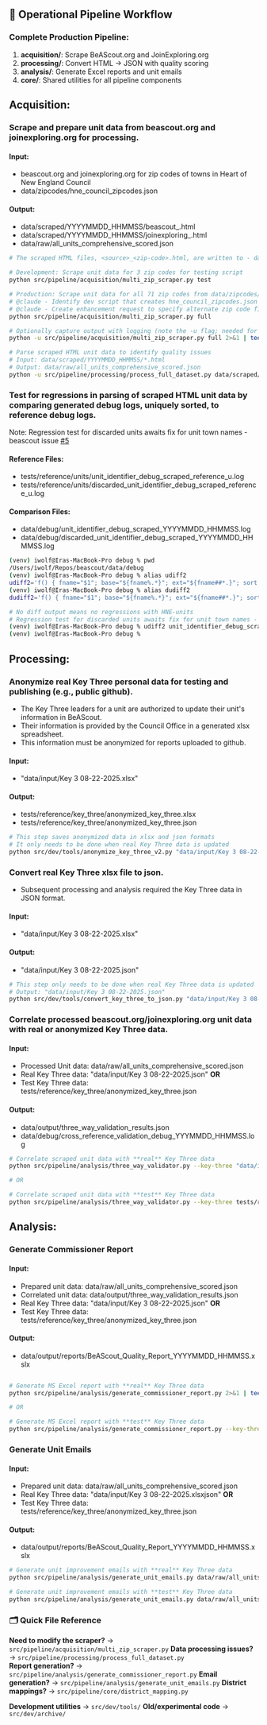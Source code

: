 ## 🚀 **Operational Pipeline Workflow**

### **Complete Production Pipeline:**
1. **acquisition/**: Scrape BeAScout.org and JoinExploring.org
2. **processing/**: Convert HTML → JSON with quality scoring  
3. **analysis/**: Generate Excel reports and unit emails
4. **core/**: Shared utilities for all pipeline components

## **Acquisition:**

### Scrape and prepare unit data from beascout.org and joinexploring.org for processing.
#### Input:
- beascout.org and joinexploring.org for zip codes of towns in Heart of New England Council
- data/zipcodes/hne_council_zipcodes.json
#### Output:
- data/scraped/YYYYMMDD_HHMMSS/beascout_<zip-code>.html
- data/scraped/YYYYMMDD_HHMMSS/joinexploring_<zip-code>.html
- data/raw/all_units_comprehensive_scored.json

```bash
# The scraped HTML files, <source>_<zip-code>.html, are written to - data/scraped/YYYYMMDD_HHMMSS/

# Development: Scrape unit data for 3 zip codes for testing script
python src/pipeline/acquisition/multi_zip_scraper.py test

# Production: Scrape unit data for all 71 zip codes from data/zipcodes/hne_council_zipcodes.json
# @claude - Identify dev script that creates hne_council_zipcodes.json
# @claude - Create enhancement request to specify alternate zip code file (for a different council)
python src/pipeline/acquisition/multi_zip_scraper.py full

# Optionally capture output with logging (note the -u flag; needed for tee with 1+ hour scape)
python -u src/pipeline/acquisition/multi_zip_scraper.py full 2>&1 | tee data/logs/multi_zip_scraper_$(date +%Y%m%d_%H%M%S).log

# Parse scraped HTML unit data to identify quality issues
# Input: data/scraped/YYYYMMDD_HHMMSS/*.html
# Output: data/raw/all_units_comprehensive_scored.json
python -u src/pipeline/processing/process_full_dataset.py data/scraped/20250905_000339/ 2>&1 | tee data/logs/process_full_dataset_$(date +%Y%m%d_%H%M%S).log
```

### Test for regressions in parsing of scraped HTML unit data by comparing generated debug logs, uniquely sorted, to reference debug logs.
Note: Regression test for discarded units awaits fix for unit town names - beascout issue [#5](https://github.com/iwolf81/beascout/issues/5)

#### Reference Files:
- tests/reference/units/unit_identifier_debug_scraped_reference_u.log
- tests/reference/units/discarded_unit_identifier_debug_scraped_reference_u.log
#### Comparison Files:
- data/debug/unit_identifier_debug_scraped_YYYYMMDD_HHMMSS.log
- data/debug/discarded_unit_identifier_debug_scraped_YYYYMMDD_HHMMSS.log

```bash
(venv) iwolf@Iras-MacBook-Pro debug % pwd
/Users/iwolf/Repos/beascout/data/debug
(venv) iwolf@Iras-MacBook-Pro debug % alias udiff2
udiff2='f() { fname="$1"; base="${fname%.*}"; ext="${fname##*.}"; sort -u "$fname" > "${base}_u.${ext}"; diff ~/Repos/beascout/tests/reference/units/unit_identifier_debug_scraped_reference_u.log "${base}_u.${ext}"; }; f'
(venv) iwolf@Iras-MacBook-Pro debug % alias dudiff2
dudiff2='f() { fname="$1"; base="${fname%.*}"; ext="${fname##*.}"; sort -u "$fname" > "${base}_u.${ext}"; diff ~/Repos/beascout/tests/reference/units/discarded_unit_identifier_debug_scraped_reference_u.log "${base}_u.${ext}"; }; f'

# No diff output means no regressions with HNE-units
# Regression test for discarded units awaits fix for unit town names - issue [#5](https://github.com/iwolf81/beascout/issues/5)
(venv) iwolf@Iras-MacBook-Pro debug % udiff2 unit_identifier_debug_scraped_20250905_085924.log
(venv) iwolf@Iras-MacBook-Pro debug % 
```

## **Processing:**

### Anonymize real Key Three personal data for testing and publishing (e.g., public github).
- The Key Three leaders for a unit are authorized to update their unit's information in BeAScout.
- Their information is provided by the Council Office in a generated xlsx spreadsheet.
- This information must be anonymized for reports uploaded to github.
#### Input:
- "data/input/Key 3 08-22-2025.xlsx"
#### Output:
- tests/reference/key_three/anonymized_key_three.xlsx
- tests/reference/key_three/anonymized_key_three.json
```bash
# This step saves anonymized data in xlsx and json formats
# It only needs to be done when real Key Three data is updated
python src/dev/tools/anonymize_key_three_v2.py "data/input/Key 3 08-22-2025.xlsx" --verify
```

### Convert real Key Three xlsx file to json.
- Subsequent processing and analysis required the Key Three data in JSON format.
#### Input:
- "data/input/Key 3 08-22-2025.xlsx"
#### Output:
- "data/input/Key 3 08-22-2025.json"
```bash
# This step only needs to be done when real Key Three data is updated
# Output: "data/input/Key 3 08-22-2025.json"
python src/dev/tools/convert_key_three_to_json.py "data/input/Key 3 08-22-2025.xlsx"
```

### Correlate processed beascout.org/joinexploring.org unit data with real or anonymized Key Three data.
#### Input:
- Processed Unit data: data/raw/all_units_comprehensive_scored.json
- Real Key Three data: "data/input/Key 3 08-22-2025.json" **OR**
- Test Key Three data: tests/reference/key_three/anonymized_key_three.json
#### Output:
- data/output/three_way_validation_results.json
- data/debug/cross_reference_validation_debug_YYYMMDD_HHMMSS.log
```bash
# Correlate scraped unit data with **real** Key Three data
python src/pipeline/analysis/three_way_validator.py --key-three "data/input/Key 3 08-22-2025.json"

# OR

# Correlate scraped unit data with **test** Key Three data
python src/pipeline/analysis/three_way_validator.py --key-three tests/reference/key_three/anonymized_key_three.json
```

## **Analysis:**

### **Generate Commissioner Report**
#### Input:
- Prepared unit data:   data/raw/all_units_comprehensive_scored.json
- Correlated unit data: data/output/three_way_validation_results.json
- Real Key Three data:  "data/input/Key 3 08-22-2025.json" **OR**
- Test Key Three data:  tests/reference/key_three/anonymized_key_three.json
#### Output:
- data/output/reports/BeAScout_Quality_Report_YYYYMMDD_HHMMSS.xslx
```bash

# Generate MS Excel report with **real** Key Three data
python src/pipeline/analysis/generate_commissioner_report.py 2>&1 | tee data/logs/generate_commissioner_report_$(date +%Y%m%d_%H%M%S).log

# OR

# Generate MS Excel report with **test** Key Three data
python src/pipeline/analysis/generate_commissioner_report.py --key-three tests/reference/key_three/anonymized_key_three.json 2>&1 | tee data/logs/generate_commissioner_report_$(date +%Y%m%d_%H%M%S).log
```

### **Generate Unit Emails**
#### Input:
- Prepared unit data:   data/raw/all_units_comprehensive_scored.json
- Real Key Three data:  "data/input/Key 3 08-22-2025.xlsxjson" **OR**
- Test Key Three data:  tests/reference/key_three/anonymized_key_three.json
#### Output:
- data/output/reports/BeAScout_Quality_Report_YYYYMMDD_HHMMSS.xslx
```bash
# Generate unit improvement emails with **real** Key Three data
python src/pipeline/analysis/generate_unit_emails.py data/raw/all_units_comprehensive_scored.json "data/input/Key 3 08-22-2025.xlsx"

# Generate unit improvement emails with **test** Key Three data
python src/pipeline/analysis/generate_unit_emails.py data/raw/all_units_comprehensive_scored.json tests/reference/key_three/anonymized_key_three.xlsx 2>&1 | tee data/logs/generate_unit_emails_$(date +%Y%m%d_%H%M%S).log
```

### **🗂️ Quick File Reference**

**Need to modify the scraper?** → `src/pipeline/acquisition/multi_zip_scraper.py`
**Data processing issues?** → `src/pipeline/processing/process_full_dataset.py`  
**Report generation?** → `src/pipeline/analysis/generate_commissioner_report.py`
**Email generation?** → `src/pipeline/analysis/generate_unit_emails.py`
**District mappings?** → `src/pipeline/core/district_mapping.py`

**Development utilities** → `src/dev/tools/`
**Old/experimental code** → `src/dev/archive/`